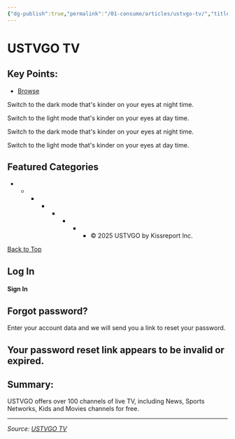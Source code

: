 ```yaml
---
{"dg-publish":true,"permalink":"/01-consume/articles/ustvgo-tv/","title":"USTVGO TV","tags":["tv"]}
---
```



# USTVGO TV

## Key Points:
- [Browse](https://ustvgo.kissreport.com/browse/ "						")

Switch to the dark mode that's kinder on your eyes at night time.

Switch to the light mode that's kinder on your eyes at day time.

Switch to the dark mode that's kinder on your eyes at night time.

Switch to the light mode that's kinder on your eyes at day time.

## Featured Categories

- - - - - - - - © 2025 USTVGO by Kissreport Inc.

[Back to Top](https://ustvgo.kissreport.com/#page)

## Log In

#### Sign In

## Forgot password?

Enter your account data and we will send you a link to reset your password.

## Your password reset link appears to be invalid or expired.

## Summary:
USTVGO offers over 100 channels of live TV, including News, Sports Networks, Kids and Movies channels for free.

---

*Source: [USTVGO TV](https://ustvgo.kissreport.com/)*
